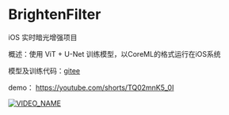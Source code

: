 # BrightenFilter
iOS 实时暗光增强项目

 概述：使用 ViT + U-Net 训练模型，以CoreML的格式运行在iOS系统

 模型及训练代码：[gitee](https://gitee.com/alyosha1024/ee-lowlight-enhance)

 demo：
 https://youtube.com/shorts/TQ02mnK5_0I



[![VIDEO_NAME](https://img.youtube.com/vi/TQ02mnK5_0I/0.jpg)](https://www.youtube.com/watch?v=TQ02mnK5_0I "Brighten Filter")




